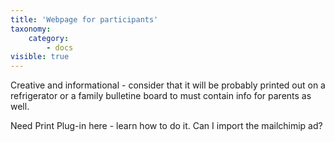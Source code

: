 ```yaml
---
title: 'Webpage for participants'
taxonomy:
    category:
        - docs
visible: true
---
```


Creative and informational - consider that it will be probably printed out on a refrigerator or a family bulletine board to must contain info for parents as well.

Need Print Plug-in here - learn how to do it. 
Can I import the mailchimip ad?